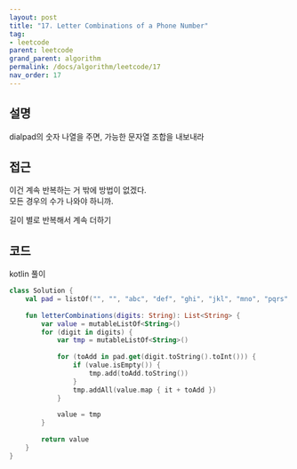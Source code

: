```yaml
---
layout: post
title: "17. Letter Combinations of a Phone Number"
tag:
- leetcode
parent: leetcode
grand_parent: algorithm
permalink: /docs/algorithm/leetcode/17
nav_order: 17
---
```


## 설명
dialpad의 숫자 나열을 주면, 가능한 문자열 조합을 내보내라

## 접근
이건 계속 반복하는 거 밖에 방법이 없겠다.  
모든 경우의 수가 나와야 하니까.

길이 별로 반복해서 계속 더하기

## 코드  
kotlin 풀이  
```kotlin
class Solution {
    val pad = listOf("", "", "abc", "def", "ghi", "jkl", "mno", "pqrs", "tuv", "wxyz")
    
    fun letterCombinations(digits: String): List<String> {
        var value = mutableListOf<String>()
        for (digit in digits) {
            var tmp = mutableListOf<String>()
            
            for (toAdd in pad.get(digit.toString().toInt())) {
                if (value.isEmpty()) {
                    tmp.add(toAdd.toString())
                }
                tmp.addAll(value.map { it + toAdd })
            }
            
            value = tmp
        }
        
        return value
    }
}
```